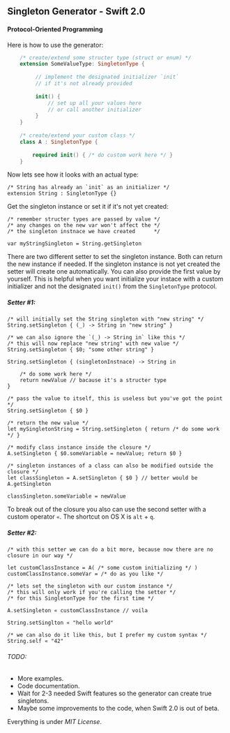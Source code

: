## Singleton Generator - Swift 2.0
#### Protocol-Oriented Programming

Here is how to use the generator:

```swift
    /* create/extend some structer type (struct or enum) */
    extension SomeValueType: SingletonType {
    
         // implement the designated initializer `init`
         // if it's not already provided
         
         init() {
             // set up all your values here 
             // or call another initializer
         }
    }
    
    /* create/extend your custom class */
    class A : SingletonType {
    
        required init() { /* do custom work here */ }
    }
```
    
Now lets see how it looks with an actual type:

    /* String has already an `init` as an initializer */
    extension String : SingletonType {}
    
Get the singleton instance or set it if it's not yet created:
    
    /* remember structer types are passed by value */
    /* any changes on the new var won't affect the */
    /* the singleton instnace we have created      */
    
    var myStringSingleton = String.getSingleton
    
There are two different setter to set the singleton instance. Both can return the new instance if needed. If the singleton instance is not yet created the setter will create one automatically. You can also provide the first value by yourself. This is helpful when you want initialize your instace with a custom initializer and not the designated `init()` from the `SingletonType` protocol. 

##### Setter #1:
    
    /* will initially set the String singleton with "new string" */
    String.setSingleton { (_) -> String in "new string" }
    
    /* we can also ignore the `(_) -> String in` like this */
    /* this will now replace "new string" with new value */
    String.setSingleton { $0; "some other string" }
    
    String.setSingleton { (singletonInstnace) -> String in 
    
        /* do some work here */
        return newValue // bacause it's a structer type
    }
    
    /* pass the value to itself, this is useless but you've got the point */
    String.setSingleton { $0 }
    
    /* return the new value */
    let mySingletonString = String.setSingleton { return /* do some work */ }
    
    /* modify class instance inside the closure */
    A.setSingleton { $0.someVariable = newValue; return $0 }
    
    /* singleton instances of a class can also be modified outside the closure */
    let classSingleton = A.setSingleton { $0 } // better would be A.getSingleton
    
    classSingleton.someVariable = newValue
    
To break out of the closure you also can use the second setter with a custom operator `«`. The shortcut on OS X is `alt` + `q`.

##### Setter #2:

    /* with this setter we can do a bit more, because now there are no closure in our way */
    
    let customClassInstance = A( /* some custom initializing */ )
    customClassInstance.someVar = /* do as you like */
    
    /* lets set the singleton with our custom instance */
    /* this will only work if you're calling the setter */
    /* for this SingletonType for the first time */
    
    A.setSingleton « customClassInstance // voila
    
    String.setSinglton « "hello world"
    
    /* we can also do it like this, but I prefer my custom syntax */
    String.self « "42"
    
###### TODO:
 - More examples.
 - Code documentation.
 - Wait for 2-3 needed Swift features so the generator can create true singletons.
 - Maybe some improvements to the code, when Swift 2.0 is out of beta. 


Everything is under *MIT License*.

